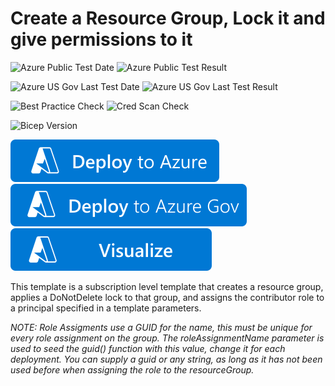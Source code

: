 # Create a Resource Group, Lock it and give permissions to it

![Azure Public Test Date](https://azurequickstartsservice.blob.core.windows.net/badges/subscription-deployments/create-rg-lock-role-assignment/PublicLastTestDate.svg)
![Azure Public Test Result](https://azurequickstartsservice.blob.core.windows.net/badges/subscription-deployments/create-rg-lock-role-assignment/PublicDeployment.svg)

![Azure US Gov Last Test Date](https://azurequickstartsservice.blob.core.windows.net/badges/subscription-deployments/create-rg-lock-role-assignment/FairfaxLastTestDate.svg)
![Azure US Gov Last Test Result](https://azurequickstartsservice.blob.core.windows.net/badges/subscription-deployments/create-rg-lock-role-assignment/FairfaxDeployment.svg)

![Best Practice Check](https://azurequickstartsservice.blob.core.windows.net/badges/subscription-deployments/create-rg-lock-role-assignment/BestPracticeResult.svg)
![Cred Scan Check](https://azurequickstartsservice.blob.core.windows.net/badges/subscription-deployments/create-rg-lock-role-assignment/CredScanResult.svg)

![Bicep Version](https://azurequickstartsservice.blob.core.windows.net/badges/subscription-deployments/create-rg-lock-role-assignment/BicepVersion.svg)

[![Deploy To Azure](https://raw.githubusercontent.com/Azure/azure-quickstart-templates/master/1-CONTRIBUTION-GUIDE/images/deploytoazure.svg?sanitize=true)](https://portal.azure.com/#create/Microsoft.Template/uri/https%3A%2F%2Fraw.githubusercontent.com%2FAzure%2Fazure-quickstart-templates%2Fmaster%2Fsubscription-deployments%2Fcreate-rg-lock-role-assignment%2Fazuredeploy.json)
[![Deploy To Azure US Gov](https://raw.githubusercontent.com/Azure/azure-quickstart-templates/master/1-CONTRIBUTION-GUIDE/images/deploytoazuregov.svg?sanitize=true)](https://portal.azure.us/#create/Microsoft.Template/uri/https%3A%2F%2Fraw.githubusercontent.com%2FAzure%2Fazure-quickstart-templates%2Fmaster%2Fsubscription-deployments%2Fcreate-rg-lock-role-assignment%2Fazuredeploy.json)
[![Visualize](https://raw.githubusercontent.com/Azure/azure-quickstart-templates/master/1-CONTRIBUTION-GUIDE/images/visualizebutton.svg?sanitize=true)](http://armviz.io/#/?load=https%3A%2F%2Fraw.githubusercontent.com%2FAzure%2Fazure-quickstart-templates%2Fmaster%2Fsubscription-deployments%2Fcreate-rg-lock-role-assignment%2Fazuredeploy.json)

This template is a subscription level template that creates a resource group, applies a DoNotDelete lock to that group, and assigns the contributor role to a principal specified in a template parameters.

*NOTE: Role Assigments use a GUID for the name, this must be unique for every role assignment on the group.  The roleAssignmentName parameter is used to seed the guid() function with this value, change it for each deployment.  You can supply a guid or any string, as long as it has not been used before when assigning the role to the resourceGroup.*
